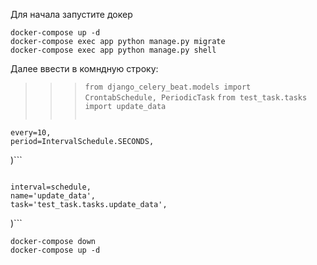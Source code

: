 Для начала запустите докер
```
docker-compose up -d
docker-compose exec app python manage.py migrate
docker-compose exec app python manage.py shell
```
Далее ввести в комндную строку:
>>> ```from django_celery_beat.models import CrontabSchedule, PeriodicTask```
>>> ```from test_task.tasks import update_data```
>>>```schedule, created = IntervalSchedule.objects.get_or_create(
    every=10,
    period=IntervalSchedule.SECONDS,
)```
>>>```PeriodicTask.objects.create(
    interval=schedule,
    name='update_data',
    task='test_task.tasks.update_data',
)```
```
docker-compose down
docker-compose up -d
```
